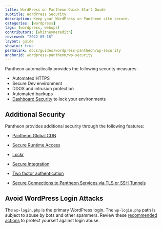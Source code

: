 ```yaml
---
title: WordPress on Pantheon Quick Start Guide
subtitle: WordPress Security
description: Keep your WordPress on Pantheon site secure.
categories: [wordpress]
tags: [wordpress, webops]
contributors: [whitneymeredith]
reviewed: "2022-05-18"
layout: guide
showtoc: true
permalink: docs/guides/wordpress-pantheon/wp-security
anchorid: wordpress-pantheon/wp-security
---
```


Pantheon automatically provides the following security measures:

- Automated HTTPS
- Secure Dev environment
- DDOS and intrusion protection
- Automated backups
- [Dashboard Security](/security) to lock your environments

## Additional Security

Pantheon provides additional security through the following features:

- [Pantheon Global CDN](/guides/global-cdn)

- [Secure Runtime Access](/secure-runtime-access)

- [Lockr](/guides/lockr)

- [Secure Integration](/secure-integration)

- [Two factor authentication](/guides/two-factor-authentication)

- [Secure Connections to Pantheon Services via TLS or SSH Tunnels](/ssh-tunnels)

## Avoid WordPress Login Attacks

The `wp-login.php` is the primary WordPress login. The `wp-login.php` path is subject to abuse by bots and other spammers. Review these [recommended actions](/wordpress-best-practices#avoid-wordpress-login-attacks) to protect yourself against login abuse.
